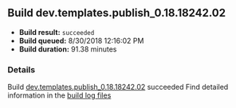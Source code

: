 ## Build dev.templates.publish_0.18.18242.02
- **Build result:** `succeeded`
- **Build queued:** 8/30/2018 12:16:02 PM
- **Build duration:** 91.38 minutes
### Details
Build [dev.templates.publish_0.18.18242.02](https://winappstudio.visualstudio.com/web/build.aspx?pcguid=a4ef43be-68ce-4195-a619-079b4d9834c2&builduri=vstfs%3a%2f%2f%2fBuild%2fBuild%2f26184) succeeded
Find detailed information in the [build log files](https://uwpctdiags.blob.core.windows.net/buildlogs/dev.templates.publish_0.18.18242.02_logs.zip)
